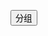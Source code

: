 <button onclick="gtag();">分组</button>
<script>
    function gtag(){
      alert("");
    }
</script>
